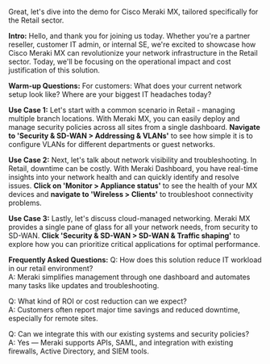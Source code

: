 Great, let's dive into the demo for Cisco Meraki MX, tailored specifically for the Retail sector.

**Intro:**
Hello, and thank you for joining us today. Whether you're a partner reseller, customer IT admin, or internal SE, we're excited to showcase how Cisco Meraki MX can revolutionize your network infrastructure in the Retail sector. Today, we'll be focusing on the operational impact and cost justification of this solution.

**Warm-up Questions:**
For customers: What does your current network setup look like? Where are your biggest IT headaches today?

**Use Case 1:**
Let's start with a common scenario in Retail - managing multiple branch locations. With Meraki MX, you can easily deploy and manage security policies across all sites from a single dashboard. **Navigate to 'Security & SD-WAN > Addressing & VLANs'** to see how simple it is to configure VLANs for different departments or guest networks.

**Use Case 2:**
Next, let's talk about network visibility and troubleshooting. In Retail, downtime can be costly. With Meraki Dashboard, you have real-time insights into your network health and can quickly identify and resolve issues. **Click on 'Monitor > Appliance status'** to see the health of your MX devices and **navigate to 'Wireless > Clients'** to troubleshoot connectivity problems.

**Use Case 3:**
Lastly, let's discuss cloud-managed networking. Meraki MX provides a single pane of glass for all your network needs, from security to SD-WAN. **Click 'Security & SD-WAN > SD-WAN & Traffic shaping'** to explore how you can prioritize critical applications for optimal performance.

**Frequently Asked Questions:**
Q: How does this solution reduce IT workload in our retail environment?  
A: Meraki simplifies management through one dashboard and automates many tasks like updates and troubleshooting.

Q: What kind of ROI or cost reduction can we expect?  
A: Customers often report major time savings and reduced downtime, especially for remote sites.

Q: Can we integrate this with our existing systems and security policies?  
A: Yes — Meraki supports APIs, SAML, and integration with existing firewalls, Active Directory, and SIEM tools.